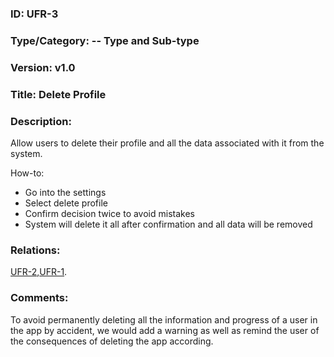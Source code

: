 
### ID: UFR-3
 
### Type/Category: -- Type and Sub-type

### Version: v1.0
 
### Title: Delete Profile
  
### Description: 

Allow users to delete their profile and all the data associated with it from the system.

How-to:
* Go into the settings
* Select delete profile
* Confirm decision twice to avoid mistakes
* System will delete it all after confirmation and all data will be removed
    
### Relations: 
[UFR-2](https://github.com/carmensat/RECIPE-ROULETTE/blob/main/REQUIREMENTS/UFR-2.md),[UFR-1](https://github.com/carmensat/RECIPE-ROULETTE/blob/main/REQUIREMENTS/UFR-1.md).

### Comments: 
To avoid permanently deleting all the information and progress of a user in the app by accident, we would add a warning as well as remind the user of the consequences of deleting the app according.
